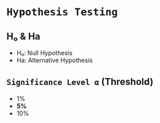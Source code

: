 # `Hypothesis Testing`

## H₀ & Ha
- H₀: Null Hypothesis
- Ha: Alternative Hypothesis

## `Significance Level ⍺` (Threshold)

- 1%
- **5%**
- 10%